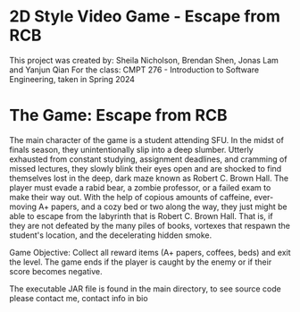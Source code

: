 # 2D Style Video Game - Escape from RCB
This project was created by: Sheila Nicholson, Brendan Shen, Jonas Lam and Yanjun Qian
For the class: CMPT 276 - Introduction to Software Engineering, taken in Spring 2024

# The Game: Escape from RCB
The main character of the game is a student attending SFU. In the midst of
finals season, they unintentionally slip into a deep slumber. Utterly exhausted from constant
studying, assignment deadlines, and cramming of missed lectures, they slowly blink their eyes
open and are shocked to find themselves lost in the deep, dark maze known as Robert C. Brown
Hall. The player must evade a rabid bear, a zombie professor, or a failed exam to make their way
out. With the help of copious amounts of caffeine, ever-moving A+ papers, and a cozy bed or
two along the way, they just might be able to escape from the labyrinth that is Robert C. Brown
Hall. That is, if they are not defeated by the many piles of books, vortexes that respawn the
student's location, and the decelerating hidden smoke.

Game Objective: Collect all reward items (A+ papers, coffees, beds) and exit the level. The game
ends if the player is caught by the enemy or if their score becomes negative.

The executable JAR file is found in the main directory, to see source code please contact me, contact info in bio
